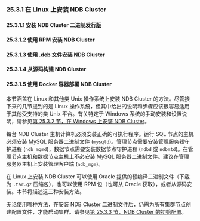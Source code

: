 ### 25.3.1 在 Linux 上安装 NDB Cluster

#### 25.3.1.1 安装 NDB Cluster 二进制发行版
#### 25.3.1.2 使用 RPM 安装 NDB Cluster
#### 25.3.1.3 使用 .deb 文件安装 NDB Cluster
#### 25.3.1.4 从源码构建 NDB Cluster
#### 25.3.1.5 使用 Docker 容器部署 NDB Cluster

本节涵盖在 Linux 和其他类 Unix 操作系统上安装 NDB Cluster 的方法。尽管接下来的几节提到的是 Linux 操作系统，但其中给出的说明和步骤应该很容易适用于其他受支持的类 Unix 平台。有关特定于 Windows 系统的手动安装和设置说明，请参见[第 25.3.2 节，在 Windows 上安装 NDB Cluster](../ndb-cluster-install-windows.html)。

每台 NDB Cluster 主机计算机必须安装正确的可执行程序。运行 SQL 节点的主机必须安装 MySQL 服务器二进制文件 (`mysqld`)。管理节点需要安装管理服务器守护进程 (`ndb_mgmd`)，数据节点需要安装数据节点守护进程 (`ndbd` 或 `ndbmtd`)。在管理节点主机和数据节点主机上不必安装 MySQL 服务器二进制文件。建议在管理服务器主机上安装管理客户端 (`ndb_mgm`)。

在 Linux 上安装 NDB Cluster 可以使用 Oracle 提供的预编译二进制文件（下载为 `.tar.gz` 压缩包），也可以使用 RPM 包（也可从 Oracle 获取），或者从源码安装。本节将描述这三种安装方法。

无论使用哪种方法，在安装 NDB Cluster 二进制文件后，仍需为所有集群节点创建配置文件，才能启动集群。请参见[第 25.3.3 节，NDB Cluster 的初始配置](../ndb-cluster-initial-configuration.html)。